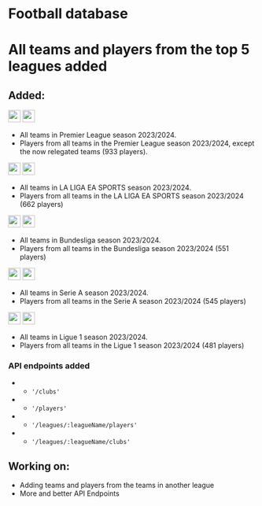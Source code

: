 # Football database
# All teams and players from the top 5 leagues added

## Added:
 <img src="https://flagpedia.net/data/flags/w702/gb-eng.webp" width="25" height="25">  <img src="https://www.premierleague.com/resources/rebrand/v7.147.3/i/elements/pl-main-logo.png" width="25" height="25"> 
- All teams in Premier League season 2023/2024.
- Players from all teams in the Premier League season 2023/2024, except the now relegated teams (933 players).

<img src="https://flagpedia.net/data/flags/w702/es.webp" width="25" height="25"> <img src="https://crystalpng.com/wp-content/uploads/2023/06/La-liga-new-logo-circle-red.png" width="25" height="25"> 
- All teams in LA LIGA EA SPORTS season 2023/2024.
- Players from all teams in the LA LIGA EA SPORTS season 2023/2024 (662 players)

<img src="https://flagpedia.net/data/flags/w702/de.webp" width="25" height="25">  <img src="https://encrypted-tbn0.gstatic.com/images?q=tbn:ANd9GcSr_Yz_W4t2xki-9Kka7UYCko5FnB9-6QzdoQ&s" width="25" height="25"> 
- All teams in Bundesliga season 2023/2024.
- Players from all teams in the Bundesliga season 2023/2024 (551 players)

<img src="https://flagpedia.net/data/flags/w702/it.webp" width="25" height="25">  <img src="https://encrypted-tbn0.gstatic.com/images?q=tbn:ANd9GcTa4X4Oa75oDFLlBG-SWbuHOEpXDsXgYfH-XA&s" width="25" height="25"> 
- All teams in Serie A season 2023/2024.
- Players from all teams in the Serie A season 2023/2024 (545 players)

<img src="https://flagpedia.net/data/flags/w702/fr.webp" width="25" height="25">  <img src="https://upload.wikimedia.org/wikipedia/commons/f/fb/Ligue1_logo.png" width="25" height="25"> 
- All teams in Ligue 1 season 2023/2024.
- Players from all teams in the Ligue 1 season 2023/2024 (481 players)
&nbsp;
&nbsp;

### API endpoints added
- - `'/clubs'`
- - `'/players'`
- - `'/leagues/:leagueName/players'`
- - `'/leagues/:leagueName/clubs'`


## Working on:
- Adding teams and players from the teams in another league
- More and better API Endpoints
